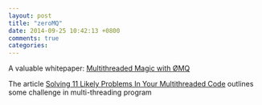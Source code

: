 ```yaml
---
layout: post
title: "zeroMQ"
date: 2014-09-25 10:42:13 +0800
comments: true
categories: 
---
```


A valuable whitepaper: [Multithreaded Magic with ØMQ](http://zeromq.wdfiles.com/local--files/whitepapers%3Amultithreading-magic/imatix-multithreaded-magic.pdf)

The article [Solving 11 Likely Problems In Your Multithreaded Code](http://msdn.microsoft.com/en-us/magazine/cc817398.aspx) outlines some challenge in multi-threading program